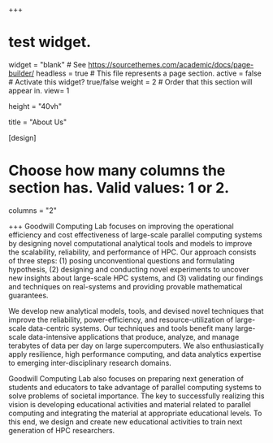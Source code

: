 +++
# test widget.
widget = "blank"  # See https://sourcethemes.com/academic/docs/page-builder/
headless = true  # This file represents a page section.
active = false  # Activate this widget? true/false
weight = 2  # Order that this section will appear in.
view= 1

height = "40vh"

title = "About Us"

[design]
  # Choose how many columns the section has. Valid values: 1 or 2.
  columns = "2"

+++
Goodwill Computing Lab focuses on improving the operational efficiency and cost effectiveness of large-scale parallel computing systems by designing novel computational analytical tools and models to improve the scalability, reliability, and performance of HPC. Our approach consists of three steps: (1) posing unconventional questions and formulating hypothesis, (2) designing and conducting novel experiments to uncover new insights about large-scale HPC systems, and (3) validating our findings and techniques on real-systems and providing provable mathematical guarantees. 

We develop new analytical models, tools, and devised novel techniques that improve the reliability, power-efficiency, and resource-utilization of large-scale data-centric systems. Our techniques and tools benefit many large-scale data-intensive applications that produce, analyze, and manage terabytes of data per day on large supercomputers. We also enthusiastically apply resilience, high performance computing, and data analytics expertise to emerging inter-disciplinary research domains.

Goodwill Computing Lab also focuses on preparing next generation of students and educators to take advantage of parallel computing systems to solve problems of societal importance. The key to successfully realizing this vision is developing educational activities and material related to parallel computing and integrating the material at appropriate educational levels. To this end, we design and create new educational activities to train next generation of HPC researchers.